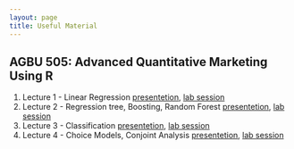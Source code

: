 ```yaml
---
layout: page
title: Useful Material
---
```


## AGBU 505: Advanced Quantitative Marketing Using R

1. Lecture 1 - Linear Regression [presentetion](../Resources/Lec1.pdf), [lab session](../Lab1/Lab1.md)
2. Lecture 2 - Regression tree, Boosting, Random Forest [presentetion](../Resources/Lec2.pdf), [lab session](..Resource/Lab2/Lab2)
3. Lecture 3 - Classification [presentetion](../Resources/Lec3.pdf), [lab session](..Resource/Lab3/Lab3)
4. Lecture 4 - Choice Models, Conjoint Analysis [presentetion](../Resources/Lec4.pdf), [lab session](..Resource/Lab4/Lab4)
